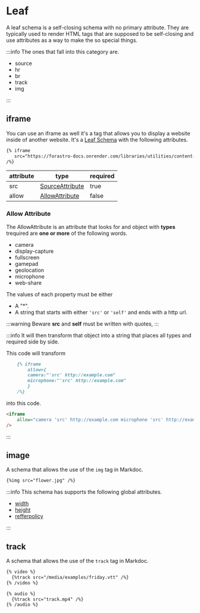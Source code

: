 <!-- markdownlint-disable MD033 -->
<!-- markdownlint-disable MD041 -->

[SourceAttribute]:/attributes/custom#sourceattribute

<script setup lang="ts">
const iframeAttributesDataList = [
    {
        attribute:"name",
        type: {
            href:"/attributes/custom#sourceattribute",
            text:"SourceAttribute",
        },
        required: "false",
     },
    {
        attribute:"loading",
        type: "String",
        required: "false",
        matches: [
            "eager",
            "lazy",
        ]
     },
    {
        attribute:"sandbox",
        type: "String",
        required: "false",
        matches: [
            "allow-top-navigation-to-custom-protocols",
             "allow-top-navigation-by-user-activation",
             "allow-top-navigation",
              "allow-scripts",
              "allow-same-origin",
              "allow-popups-to-escape-sandbox",
              "allow-popups allow-pointer-lock",
              "allow-orientation-lock",
            "allow-modals",
            "allow-forms",
            "allow-downloads",
        ]
     },
    {
        attribute:"width",
        type: {
            href:"/attributes/custom#integerattribute",
            text:"IntegerAttribute",
        },
        required: "false",
     },
    {
        attribute:"height",
        type: {
            href:"/attributes/custom#integerattribute",
            text:"IntegerAttribute",
        },
        required: "false",
     },
]

const imageAttributesList = [
    { attribute:'src',
      type:{
        href:'/attributes/custom#sourceattribute',
        text:''
    },
    errorLevel:'critical',
    required:'true',
  },
    { attribute:'srcset',
      type:{
        href:'/attributes/custom#srcset-attribute',
        text:''
    },
    errorLevel:'critical',
    required:'true',
  },
    { attribute:'sizes',
      type:{
        href:'/attributes/custom#sizes-attribute',
        text:''
    },
    errorLevel:'warning',
    required:'true',
  },
  {
    attribute:'alt',
    type:'String',
    required:'true',
  },
  {
    attribute:'crossorigin',
    type:'String',
    matches: [
        'anonymous',
        'use-credentials'
    ]
  },
  {
    attribute:'fetchpriority',
    type:'String',
    matches: [
        'high',
        'low',
        'auto'
    ]
  },
  {
    attribute:'decoding',
    type:'String',
    matches: [
        'auto',
        'sync',
        'async'
    ]
  },
  {
    attribute:'loading',
    type:'String',
    matches: [
        'eager',
        'lazy'
    ]
  },
]

const trackAttributesList = [
  {
    attribute: 'src',
      type:{
        href:'/attributes/custom#sourceattribute',
        text:''
    },
    required:'true',
  },
  {
    attribute: 'srclang',
    type: "Boolean",
    reference: {
      href: "attributes/index.md#lang",
      text: "lang"
    }
  },{
    attribute: 'default',
    type:"Boolean",
  },
  {
    attribute: 'label',
    type:"String",
  },
  
  {
    attribute: 'kind',
    type: "String",
    matches: [
          "captions",
          "chapters",
          "descriptions",
          "metadata",
          "subtitles",
        ]
  },
]

</script>

# Leaf

A leaf schema is a self-closing schema with no primary attribute.
They are typically used to render HTML tags that are supposed to be self-closing
and use attributes as a way to make the so special things.

:::info The ones that fall into this category are.

- source
- hr
- br
- track
- img

:::

## iframe

You can use an iframe as well it's a tag that allows you to display a website inside of another website.
 It's a [Leaf Schema](/attributes/index#leaf-schema) with the following attributes.

 ```md
 {% iframe 
    src="https://forastro-docs.onrender.com/libraries/utilities/content-collection-helpers" 
 /%}
 ```

| attribute | type                               | required |
| --------- | ---------------------------------- | -------- |
| src       | [SourceAttribute][SourceAttribute] | true     |
| allow     | [AllowAttribute](#allow-attribute) | false    |

### Allow Attribute

The AllowAttribute is an attribute that looks for and object with
**types** trequired are **one or more** of the following words.

- camera
- display-capture
- fullscreen
- gamepad
- geolocation
- microphone
- web-share

The values of each property must be either

- A "*".
- A string that starts with either `'src'` or `'self'` and ends with a http url.

:::warning Beware
**src** and **self** must be written with quotes,
:::

:::info It will then transform that object into a string that places all types and required side by side.

This code will transform

```md
    {% iframe 
        allow={
        camera:"'src' http://example.com"
        microphone:"'src' http://example.com"
        } 
    /%}
```

into this code.

```html
<iframe 
    allow="camera 'src' http://example.com microphone 'src' http://example.com"
/>
```

:::

<AttributeTable :attributeList="iframeAttributesDataList" />

## image

A schema that allows the use of the `img` tag in Markdoc.

```md
{%img src="flower.jpg" /%}
```

:::info This schema has supports the following global attributes.

- [width](../attributes/index.md#width)
- [height](../attributes/index.md#height)
- [refferpolicy](../attributes/index.md#refferpolicy)

:::

<AttributeTable :attributeList="imageAttributesList" />

## track

A schema that allows the use of the `track` tag in Markdoc.

```md
{% video %}
  {%track src="/media/examples/friday.vtt" /%}
{% /video %}
```

```md
{% audio %}
  {%track src="track.mp4" /%}
{% /audio %}
```

<AttributeTable :attributeList="trackAttributesList" />
